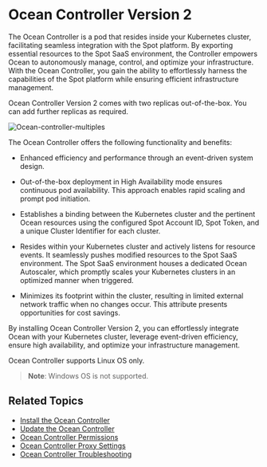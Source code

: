 <meta name=“robots” content=“noindex”>

# Ocean Controller Version 2 

The Ocean Controller is a pod that resides inside your Kubernetes cluster, facilitating seamless integration with the Spot platform. By exporting essential resources to the Spot SaaS environment, the Controller empowers Ocean to autonomously manage, control, and optimize your infrastructure. With the Ocean Controller, you gain the ability to effortlessly harness the capabilities of the Spot platform while ensuring efficient infrastructure management.

Ocean Controller Version 2 comes with two replicas out-of-the-box. You can add further replicas as required. 

![Ocean-controller-multiples](https://github.com/spotinst/help/assets/159915991/42ff4102-589b-40bd-8293-723114ca8718)

The Ocean Controller offers the following functionality and benefits: 

*   Enhanced efficiency and performance through an event-driven system design. 

*   Out-of-the-box deployment in High Availability mode ensures continuous pod availability. This approach enables rapid scaling and prompt pod initiation. 

*   Establishes a binding between the Kubernetes cluster and the pertinent Ocean resources using the configured Spot Account ID, Spot Token, and a unique Cluster Identifier for each cluster. 

*   Resides within your Kubernetes cluster and actively listens for resource events. It seamlessly pushes modified resources to the Spot SaaS environment. The Spot SaaS environment houses a dedicated Ocean Autoscaler, which promptly scales your Kubernetes clusters in an optimized manner when triggered. 

*   Minimizes its footprint within the cluster, resulting in limited external network traffic when no changes occur. This attribute presents opportunities for cost savings. 

By installing Ocean Controller Version 2, you can effortlessly integrate Ocean with your Kubernetes cluster, leverage event-driven efficiency, ensure high availability, and optimize your infrastructure management. 

Ocean Controller supports Linux OS only. 

>**Note**: Windows OS is not supported.

## Related Topics

*  [Install the Ocean Controller](https://docs.spot.io/ocean/tutorials/spot-kubernetes-controller/ocean-controller-two-install)
*  [Update the Ocean Controller](https://docs.spot.io/ocean/tutorials/spot-kubernetes-controller/ocean-controller-two-update)
*  [Ocean Controller Permissions](https://docs.spot.io/ocean/tutorials/spot-kubernetes-controller/ocean-controller-two-permissions)
*  [Ocean Controller Proxy Settings](https://docs.spot.io/ocean/tutorials/spot-kubernetes-controller/ocean-controller-two-proxy)
*  [Ocean Controller Troubleshooting](https://docs.spot.io/ocean/tutorials/spot-kubernetes-controller/ocean-controller-two-ts)



